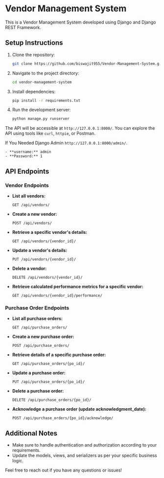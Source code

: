 # Vendor Management System

This is a Vendor Management System developed using Django and Django REST Framework.

## Setup Instructions

1. Clone the repository:

    ```bash
    git clone https://github.com/biswajit955/Vendor-Management-System.git
    ```

2. Navigate to the project directory:

    ```bash
    cd vendor-management-system
    ```

3. Install dependencies:

    ```bash
    pip install -r requirements.txt
    ```

4. Run the development server:

    ```bash
    python manage.py runserver
    ```

The API will be accessible at `http://127.0.0.1:8000/`. You can explore the API using tools like `curl`, `httpie`, or Postman.

If You Needed Django Admin `http://127.0.0.1:8000/admin/`.

    - **username:** admin
    - **Password:** 1

## API Endpoints

### Vendor Endpoints

- **List all vendors:**

    ```http
    GET /api/vendors/
    ```

- **Create a new vendor:**

    ```http
    POST /api/vendors/
    ```

- **Retrieve a specific vendor's details:**

    ```http
    GET /api/vendors/{vendor_id}/
    ```

- **Update a vendor's details:**

    ```http
    PUT /api/vendors/{vendor_id}/
    ```

- **Delete a vendor:**

    ```http
    DELETE /api/vendors/{vendor_id}/
    ```

- **Retrieve calculated performance metrics for a specific vendor:**

    ```http
    GET /api/vendors/{vendor_id}/performance/
    ```

### Purchase Order Endpoints

- **List all purchase orders:**

    ```http
    GET /api/purchase_orders/
    ```

- **Create a new purchase order:**

    ```http
    POST /api/purchase_orders/
    ```

- **Retrieve details of a specific purchase order:**

    ```http
    GET /api/purchase_orders/{po_id}/
    ```

- **Update a purchase order:**

    ```http
    PUT /api/purchase_orders/{po_id}/
    ```

- **Delete a purchase order:**

    ```http
    DELETE /api/purchase_orders/{po_id}/
    ```

- **Acknowledge a purchase order (update acknowledgment_date):**

    ```http
    POST /api/purchase_orders/{po_id}/acknowledge/
    ```

## Additional Notes

- Make sure to handle authentication and authorization according to your requirements.
- Update the models, views, and serializers as per your specific business logic.

Feel free to reach out if you have any questions or issues!
